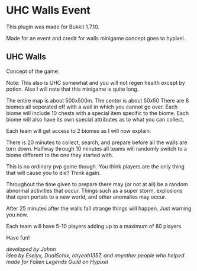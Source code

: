 UHC Walls Event
==================
This plugin was made for Bukkit 1.7.10. <br>

Made for an event and credit for walls minigame concept goes to hypixel.

UHC Walls
---
Concept of the game:

Note: This also is UHC somewhat and you will not regen health except by potion.
Also I will note that this minigame is quite long.

The entire map is about 500x500m. The center is about 50x50
There are 8 biomes all seperated off with a wall in which you cannot go over.
Each biome will include 10 chests with a special item specific to the biome. Each biome will also have
its own special attributes as to what you can collect.

Each team will get access to 2 biomes as I will now explain:

There is 20 minutes to collect, search, and prepare before all the walls are torn down.
Halfway through 10 minutes all teams will randomly switch to a biome different to the one they started with.

This is no ordinary pvp game though. You think players are the only thing that will cause you to die?
Think again.

Throughout the time given to prepare there may (or not at all) be a random abnormal activities that occur.
Things such as a super storm, explosions that open portals to a new world, and other anomalies may occur.

After 25 minutes after the walls fall strange things will happen. Just warning you now.

Each team will have 5-10 players adding up to a maximum of 80 players.

Have fun!

<i> developed by Johnn <br>
idea by Eselyx, DualSchix, ohyeah1357, and anyother people who helped. <br>
made for Fallen Legends Guild on Hypixel <br> </i>
